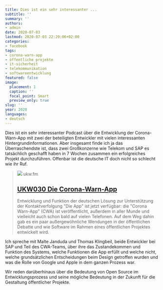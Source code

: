 ```yaml
---
title: Dies ist ein sehr interessanter ...
subtitle: ''
summary: ''
authors:
- admin
date: 2020-07-03
lastmod: 2020-07-03 22:29:06+02:00
categories:
- facebook
tags:
- corona-warn-app
- öffentliche projekte
- it-sicherheit
- telekommunikation
- softwareentwicklung
featured: false
image:
  placement: 1
  caption: ''
  focal_point: Smart
  preview_only: true
slug: ''
year: 2020
languages:
- deutsch
---
```


Dies ist ein sehr interessanter Podcast über die Entwicklung der Corona-Warn-App mit zwei der beteiligten Entwickler mit vielen interessanten Hintergrundinformationen. Aber insgesamt finde ich ja das Überraschendste ist, dass zwei Großkonzerne wie Telekom und SAP es tatsächlich geschafft haben in 7 Wochen zusammen ein erfolgreiches Projekt durchzuführen. Offenbar ist die deutsche IT doch nicht so schlecht wie ihr Ruf.
> [![](https://media.metaebene.me/media/ukw/episodes/ukw030-corona-warn-app.jpg)](https://ukw.fm/ukw030-die-corona-warn-app/)
> ukw.fm
> ## [UKW030 Die Corona-Warn-App](https://ukw.fm/ukw030-die-corona-warn-app/)
>
>Entwicklung und Funktion der deutschen Lösung zur Unterstützung der Kontaktverfolgung
"Die App" ist jetzt verfügbar: die "Corona Warn-App" (CWA) ist veröffentlicht, außerdem in aller Munde und vielleicht auch schon bald auf vielen Telefonen. Auf dem Weg dahin gab es ein paar außergewöhnliche Wendungen in der öffentlichen Debatte und wie Software im Rahmen eines öffentlichen Projektes entwickelt wird.

Ich spreche mit Malte Janduda und Thomas Klingbeil, beide Entwickler bei SAP und Teil des CWA-Teams, über ihre das Zustandekommen und Funktion des Systems, welche Funktionen die App erfüllt und welche nicht, welche grundsätzlichen Entscheidungen beim Design getroffen wurden und was die Rolle von Google und Apple in dem ganzen Prozess war.

Wir reden darüberhinaus über die Bedeutung von Open Source im Entwicklungsprozess und seine mögliche Bedeutung in der Zukunft für die Gestaltung öffentlicher Projekte.